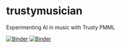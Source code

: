 # trustymusician
Experimenting AI in music with Trusty PMML

[![Binder](https://mybinder.org/badge_logo.svg)](https://mybinder.org/v2/gh/gitgabrio/trustymusician/main)
[![Binder](https://jupyter.org/assets/nav_logo.svg)](https://mybinder.org/v2/gh/gitgabrio/trustymusician/HEAD?urlpath=lab)

